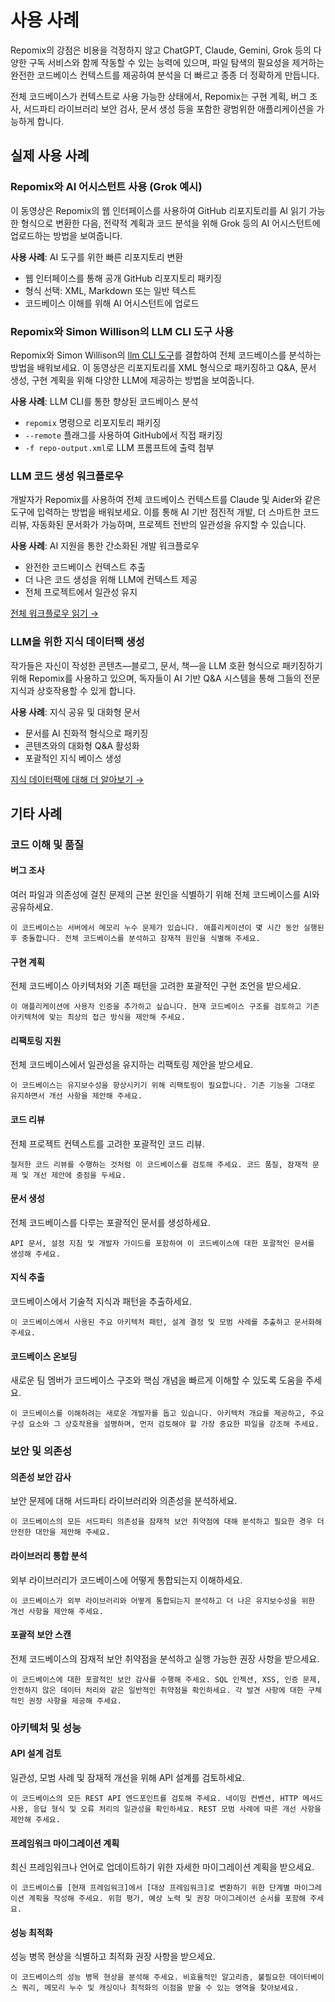 <script setup>
import YouTubeVideo from '../../../components/YouTubeVideo.vue';
</script>

# 사용 사례

Repomix의 강점은 비용을 걱정하지 않고 ChatGPT, Claude, Gemini, Grok 등의 다양한 구독 서비스와 함께 작동할 수 있는 능력에 있으며, 파일 탐색의 필요성을 제거하는 완전한 코드베이스 컨텍스트를 제공하여 분석을 더 빠르고 종종 더 정확하게 만듭니다.

전체 코드베이스가 컨텍스트로 사용 가능한 상태에서, Repomix는 구현 계획, 버그 조사, 서드파티 라이브러리 보안 검사, 문서 생성 등을 포함한 광범위한 애플리케이션을 가능하게 합니다.


## 실제 사용 사례

### Repomix와 AI 어시스턴트 사용 (Grok 예시)
이 동영상은 Repomix의 웹 인터페이스를 사용하여 GitHub 리포지토리를 AI 읽기 가능한 형식으로 변환한 다음, 전략적 계획과 코드 분석을 위해 Grok 등의 AI 어시스턴트에 업로드하는 방법을 보여줍니다.

**사용 사례**: AI 도구를 위한 빠른 리포지토리 변환
- 웹 인터페이스를 통해 공개 GitHub 리포지토리 패키징
- 형식 선택: XML, Markdown 또는 일반 텍스트
- 코드베이스 이해를 위해 AI 어시스턴트에 업로드

<YouTubeVideo video-id="XTifjfeMp4M" :start="488" />

### Repomix와 Simon Willison의 LLM CLI 도구 사용
Repomix와 Simon Willison의 [llm CLI 도구](https://github.com/simonw/llm)를 결합하여 전체 코드베이스를 분석하는 방법을 배워보세요. 이 동영상은 리포지토리를 XML 형식으로 패키징하고 Q&A, 문서 생성, 구현 계획을 위해 다양한 LLM에 제공하는 방법을 보여줍니다.

**사용 사례**: LLM CLI를 통한 향상된 코드베이스 분석
- `repomix` 명령으로 리포지토리 패키징
- `--remote` 플래그를 사용하여 GitHub에서 직접 패키징
- `-f repo-output.xml`로 LLM 프롬프트에 출력 첨부

<YouTubeVideo video-id="UZ-9U1W0e4o" :start="592" />

### LLM 코드 생성 워크플로우
개발자가 Repomix를 사용하여 전체 코드베이스 컨텍스트를 Claude 및 Aider와 같은 도구에 입력하는 방법을 배워보세요. 이를 통해 AI 기반 점진적 개발, 더 스마트한 코드 리뷰, 자동화된 문서화가 가능하며, 프로젝트 전반의 일관성을 유지할 수 있습니다.

**사용 사례**: AI 지원을 통한 간소화된 개발 워크플로우
- 완전한 코드베이스 컨텍스트 추출
- 더 나은 코드 생성을 위해 LLM에 컨텍스트 제공
- 전체 프로젝트에서 일관성 유지

[전체 워크플로우 읽기 →](https://harper.blog/2025/02/16/my-llm-codegen-workflow-atm/)

### LLM을 위한 지식 데이터팩 생성
작가들은 자신이 작성한 콘텐츠—블로그, 문서, 책—을 LLM 호환 형식으로 패키징하기 위해 Repomix를 사용하고 있으며, 독자들이 AI 기반 Q&A 시스템을 통해 그들의 전문 지식과 상호작용할 수 있게 합니다.

**사용 사례**: 지식 공유 및 대화형 문서
- 문서를 AI 친화적 형식으로 패키징
- 콘텐츠와의 대화형 Q&A 활성화
- 포괄적인 지식 베이스 생성

[지식 데이터팩에 대해 더 알아보기 →](https://lethain.com/competitive-advantage-author-llms/)


## 기타 사례

### 코드 이해 및 품질

#### 버그 조사
여러 파일과 의존성에 걸친 문제의 근본 원인을 식별하기 위해 전체 코드베이스를 AI와 공유하세요.

```
이 코드베이스는 서버에서 메모리 누수 문제가 있습니다. 애플리케이션이 몇 시간 동안 실행된 후 충돌합니다. 전체 코드베이스를 분석하고 잠재적 원인을 식별해 주세요.
```

#### 구현 계획
전체 코드베이스 아키텍처와 기존 패턴을 고려한 포괄적인 구현 조언을 받으세요.

```
이 애플리케이션에 사용자 인증을 추가하고 싶습니다. 현재 코드베이스 구조를 검토하고 기존 아키텍처에 맞는 최상의 접근 방식을 제안해 주세요.
```

#### 리팩토링 지원
전체 코드베이스에서 일관성을 유지하는 리팩토링 제안을 받으세요.

```
이 코드베이스는 유지보수성을 향상시키기 위해 리팩토링이 필요합니다. 기존 기능을 그대로 유지하면서 개선 사항을 제안해 주세요.
```

#### 코드 리뷰
전체 프로젝트 컨텍스트를 고려한 포괄적인 코드 리뷰.

```
철저한 코드 리뷰를 수행하는 것처럼 이 코드베이스를 검토해 주세요. 코드 품질, 잠재적 문제 및 개선 제안에 중점을 두세요.
```

#### 문서 생성
전체 코드베이스를 다루는 포괄적인 문서를 생성하세요.

```
API 문서, 설정 지침 및 개발자 가이드를 포함하여 이 코드베이스에 대한 포괄적인 문서를 생성해 주세요.
```

#### 지식 추출
코드베이스에서 기술적 지식과 패턴을 추출하세요.

```
이 코드베이스에서 사용된 주요 아키텍처 패턴, 설계 결정 및 모범 사례를 추출하고 문서화해 주세요.
```

#### 코드베이스 온보딩
새로운 팀 멤버가 코드베이스 구조와 핵심 개념을 빠르게 이해할 수 있도록 도움을 주세요.

```
이 코드베이스를 이해하려는 새로운 개발자를 돕고 있습니다. 아키텍처 개요를 제공하고, 주요 구성 요소와 그 상호작용을 설명하며, 먼저 검토해야 할 가장 중요한 파일을 강조해 주세요.
```

### 보안 및 의존성

#### 의존성 보안 감사
보안 문제에 대해 서드파티 라이브러리와 의존성을 분석하세요.

```
이 코드베이스의 모든 서드파티 의존성을 잠재적 보안 취약점에 대해 분석하고 필요한 경우 더 안전한 대안을 제안해 주세요.
```

#### 라이브러리 통합 분석
외부 라이브러리가 코드베이스에 어떻게 통합되는지 이해하세요.

```
이 코드베이스가 외부 라이브러리와 어떻게 통합되는지 분석하고 더 나은 유지보수성을 위한 개선 사항을 제안해 주세요.
```

#### 포괄적 보안 스캔
전체 코드베이스의 잠재적 보안 취약점을 분석하고 실행 가능한 권장 사항을 받으세요.

```
이 코드베이스에 대한 포괄적인 보안 감사를 수행해 주세요. SQL 인젝션, XSS, 인증 문제, 안전하지 않은 데이터 처리와 같은 일반적인 취약점을 확인하세요. 각 발견 사항에 대한 구체적인 권장 사항을 제공해 주세요.
```

### 아키텍처 및 성능

#### API 설계 검토
일관성, 모범 사례 및 잠재적 개선을 위해 API 설계를 검토하세요.

```
이 코드베이스의 모든 REST API 엔드포인트를 검토해 주세요. 네이밍 컨벤션, HTTP 메서드 사용, 응답 형식 및 오류 처리의 일관성을 확인하세요. REST 모범 사례에 따른 개선 사항을 제안해 주세요.
```

#### 프레임워크 마이그레이션 계획
최신 프레임워크나 언어로 업데이트하기 위한 자세한 마이그레이션 계획을 받으세요.

```
이 코드베이스를 [현재 프레임워크]에서 [대상 프레임워크]로 변환하기 위한 단계별 마이그레이션 계획을 작성해 주세요. 위험 평가, 예상 노력 및 권장 마이그레이션 순서를 포함해 주세요.
```

#### 성능 최적화
성능 병목 현상을 식별하고 최적화 권장 사항을 받으세요.

```
이 코드베이스의 성능 병목 현상을 분석해 주세요. 비효율적인 알고리즘, 불필요한 데이터베이스 쿼리, 메모리 누수 및 캐싱이나 최적화의 이점을 받을 수 있는 영역을 찾아보세요.
```